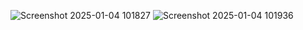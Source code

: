 ![Screenshot 2025-01-04 101827](https://github.com/user-attachments/assets/b1723203-59a6-4939-b7d0-bc42dc6c249a)
![Screenshot 2025-01-04 101936](https://github.com/user-attachments/assets/006f99cc-79d1-48c9-ae11-439966156972)
